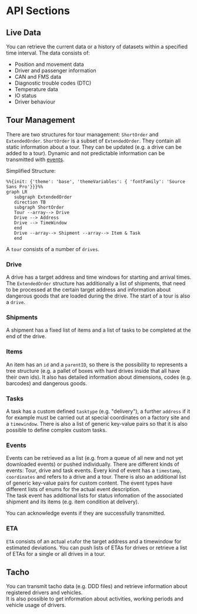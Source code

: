 

# API Sections

## Live Data

You can retrieve the current data or a history of datasets within a specified time interval. The data consists of: 

- Position and movement data
- Driver and passenger information
- CAN and FMS data 
- Diagnostic trouble codes (DTC)
- Temperature data
- IO status
- Driver behaviour

## Tour Management

There are two structures for tour management: `ShortOrder` and `ExtendedOrder`. `ShortOrder` is a subset of `ExtendedOrder`. They contain all static information about a tour. They can be updated (e.g. a drive can be added to a tour). Dynamic and not predictable information can be transmitted with [events](https://opentelematics.gitlab.io/otdata/docs/#/apiSections?id=events). 

Simplified Structure:

```mermaid
%%{init: {'theme': 'base', 'themeVariables': { 'fontFamily': 'Source Sans Pro'}}}%%
graph LR
   subgraph ExtendedOrder
   direction TB
   subgraph ShortOrder
   Tour --array--> Drive
   Drive --> Address
   Drive --> TimeWindow
   end
   Drive --array--> Shipment --array--> Item & Task
   end
```

A `tour` consists of a number of `drives`. 

### Drive

A drive has a target address and time windows for starting and arrival times. The `ExtendedOrder` structure has additionally a list of shipments, that need to be processed at the certain target address and information about dangerous goods that are loaded during the drive. The start of a tour is also a `drive`.

### Shipments

A shipment has a fixed list of items and a list of tasks to be completed at the end of the drive. 

### Items
 An item has an `id` and a `parentID`, so there is the possibility to represents a tree structure (e.g. a pallet of boxes with hard drives inside that all have their own ids). It also has detailed information about dimensions, codes (e.g. barcodes) and dangerous goods.

### Tasks

A task has a custom defined `tasktype` (e.g. "delivery"), a further `address` if it for example must be carried out at special coordinates on a factory site and a `timewindow`. There is also a list of generic key-value pairs so that it is also possible to define complex custom tasks.


### Events
Events can be retrieved as a list (e.g. from a queue of all new and not yet downloaded events) or pushed individually. There are different kinds of events: Tour, drive and task events. Every kind of event has a `timestamp`, `coordinates` and refers to a drive and a tour. There is also an additional list of generic key-value pairs for custom content. The event types have different lists of enums for the actual event description.  
The task event has additional lists for status infomation of the associated shipment and its items (e.g. item condition at delivery).

You can acknowledge events if they are successfully transmitted.

### ETA

`ETA` consists of an actual `eta`for the target address and a timewindow for estimated deviations.
You can push lists of ETAs for drives or retrieve a list of ETAs for a single or all drives in a tour.  

## Tacho

You can transmit tacho data (e.g. DDD files) and retrieve information about registered drivers and vehicles.  
It is also possible to get information about activities, working periods and vehicle usage of drivers.